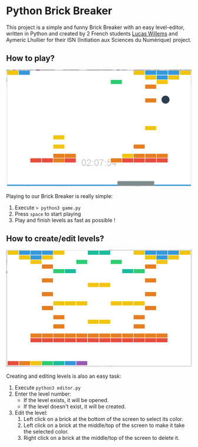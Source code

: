 # Python Brick Breaker

This project is a simple and funny Brick Breaker with an easy level-editor, written in Python and created by 2 French students [Lucas Willems](http://www.lucaswillems.com) and Aymeric Lhullier for their ISN (Initiation aux Sciences du Numérique) project.

## How to play?

<p align="center"><img src="README-images/game.png"></p>

Playing to our Brick Breaker is really simple:

1. Execute `> python3 game.py`
2. Press `space` to start playing
3. Play and finish levels as fast as possible !

## How to create/edit levels?

<p align="center"><img src="README-images/editor.png"></p>

Creating and editing levels is also an easy task:

1. Execute `python3 editor.py`
2. Enter the level number:
	- If the level exists, it will be opened.
	- If the level doesn't exist, it will be created.
3. Edit the level:
	1. Left click on a brick at the bottom of the screen to select its color.
	2. Left click on a brick at the middle/top of the screen to make it take the selected color.
	3. Right click on a brick at the middle/top of the screen to delete it.